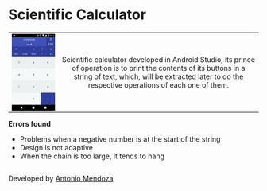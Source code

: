 <h1>Scientific Calculator</h1>
<table width="100%" border="0">
	<tr width="100%">
		<td width="20%">
			<img src="cover.png" width="100%"  style="float: left;">
		</td>
		<td width="80%" align="center" style="text-align: center;">
				Scientific calculator developed in Android Studio, its prince of operation is to print the contents of its buttons in a string of text, which, will be extracted later to do the respective operations of each one of them.
		</td>
	</tr>
</table>
<b>Errors found</b>
<ul>
	<li>Problems when a negative number is at the start of the string</li>
	<li>Design is not adaptive</li>
	<li>When the chain is too large, it tends to hang</li>
</ul>
<p style="float: left; width: 100%;">
	Developed by
	<a href="https://www.facebook.com/AntMenGo">
		Antonio Mendoza
	</a>
</p>
